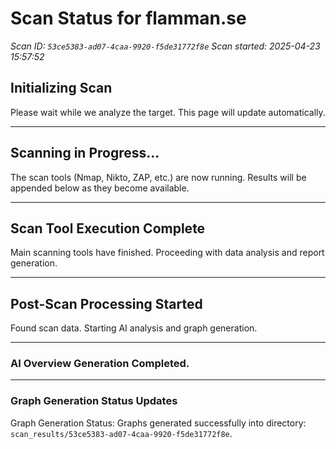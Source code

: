 # Scan Status for flamman.se

*Scan ID: `53ce5383-ad07-4caa-9920-f5de31772f8e`*
*Scan started: 2025-04-23 15:57:52*

## Initializing Scan

Please wait while we analyze the target. This page will update automatically.

---

## Scanning in Progress...

The scan tools (Nmap, Nikto, ZAP, etc.) are now running. Results will be appended below as they become available.

---

## Scan Tool Execution Complete

Main scanning tools have finished. Proceeding with data analysis and report generation.

---

## Post-Scan Processing Started

Found scan data. Starting AI analysis and graph generation.

---

### AI Overview Generation Completed.

---

### Graph Generation Status Updates

Graph Generation Status: Graphs generated successfully into directory: `scan_results/53ce5383-ad07-4caa-9920-f5de31772f8e`.

